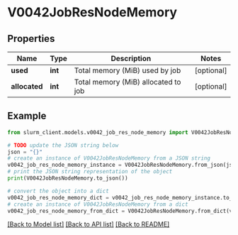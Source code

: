 # V0042JobResNodeMemory


## Properties

Name | Type | Description | Notes
------------ | ------------- | ------------- | -------------
**used** | **int** | Total memory (MiB) used by job | [optional] 
**allocated** | **int** | Total memory (MiB) allocated to job | [optional] 

## Example

```python
from slurm_client.models.v0042_job_res_node_memory import V0042JobResNodeMemory

# TODO update the JSON string below
json = "{}"
# create an instance of V0042JobResNodeMemory from a JSON string
v0042_job_res_node_memory_instance = V0042JobResNodeMemory.from_json(json)
# print the JSON string representation of the object
print(V0042JobResNodeMemory.to_json())

# convert the object into a dict
v0042_job_res_node_memory_dict = v0042_job_res_node_memory_instance.to_dict()
# create an instance of V0042JobResNodeMemory from a dict
v0042_job_res_node_memory_from_dict = V0042JobResNodeMemory.from_dict(v0042_job_res_node_memory_dict)
```
[[Back to Model list]](../README.md#documentation-for-models) [[Back to API list]](../README.md#documentation-for-api-endpoints) [[Back to README]](../README.md)


